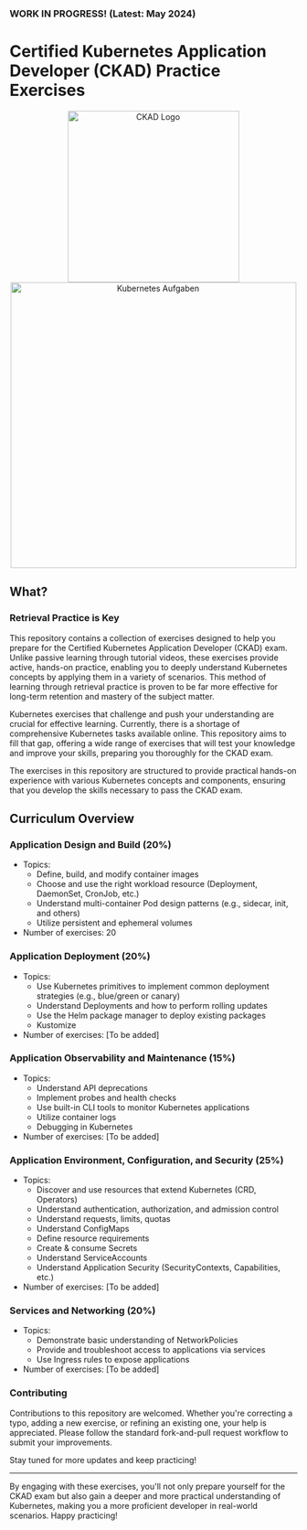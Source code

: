 ### WORK IN PROGRESS! (Latest: May 2024)

# Certified Kubernetes Application Developer (CKAD) Practice Exercises
<p align="center">
  <img src="https://training.linuxfoundation.org/wp-content/uploads/2019/03/kubernetes-ckad-color-300x294.png" alt="CKAD Logo" width="300" height="300">
  <img src="https://github.com/jjarndt/ckad-practice/blob/master/blob/k8s-training.png" alt="Kubernetes Aufgaben" width="500" style="height: auto;">
</p>

## What?
### Retrieval Practice is Key
This repository contains a collection of exercises designed to help you prepare for the Certified Kubernetes Application Developer (CKAD) exam. Unlike passive learning through tutorial videos, these exercises provide active, hands-on practice, enabling you to deeply understand Kubernetes concepts by applying them in a variety of scenarios. This method of learning through retrieval practice is proven to be far more effective for long-term retention and mastery of the subject matter.

Kubernetes exercises that challenge and push your understanding are crucial for effective learning. Currently, there is a shortage of comprehensive Kubernetes tasks available online. This repository aims to fill that gap, offering a wide range of exercises that will test your knowledge and improve your skills, preparing you thoroughly for the CKAD exam.

The exercises in this repository are structured to provide practical hands-on experience with various Kubernetes concepts and components, ensuring that you develop the skills necessary to pass the CKAD exam.

## Curriculum Overview

### Application Design and Build (20%)
- Topics:
  - Define, build, and modify container images
  - Choose and use the right workload resource (Deployment, DaemonSet, CronJob, etc.)
  - Understand multi-container Pod design patterns (e.g., sidecar, init, and others)
  - Utilize persistent and ephemeral volumes
- Number of exercises: 20

### Application Deployment (20%)
- Topics:
  - Use Kubernetes primitives to implement common deployment strategies (e.g., blue/green or canary)
  - Understand Deployments and how to perform rolling updates
  - Use the Helm package manager to deploy existing packages
  - Kustomize
- Number of exercises: [To be added]

### Application Observability and Maintenance (15%)
- Topics:
  - Understand API deprecations
  - Implement probes and health checks
  - Use built-in CLI tools to monitor Kubernetes applications
  - Utilize container logs
  - Debugging in Kubernetes
- Number of exercises: [To be added]

### Application Environment, Configuration, and Security (25%)
- Topics:
  - Discover and use resources that extend Kubernetes (CRD, Operators)
  - Understand authentication, authorization, and admission control
  - Understand requests, limits, quotas
  - Understand ConfigMaps
  - Define resource requirements
  - Create & consume Secrets
  - Understand ServiceAccounts
  - Understand Application Security (SecurityContexts, Capabilities, etc.)
- Number of exercises: [To be added]

### Services and Networking (20%)
- Topics:
  - Demonstrate basic understanding of NetworkPolicies
  - Provide and troubleshoot access to applications via services
  - Use Ingress rules to expose applications
- Number of exercises: [To be added]

### Contributing

Contributions to this repository are welcomed. Whether you're correcting a typo, adding a new exercise, or refining an existing one, your help is appreciated. Please follow the standard fork-and-pull request workflow to submit your improvements.

Stay tuned for more updates and keep practicing!

---

By engaging with these exercises, you'll not only prepare yourself for the CKAD exam but also gain a deeper and more practical understanding of Kubernetes, making you a more proficient developer in real-world scenarios. Happy practicing!
